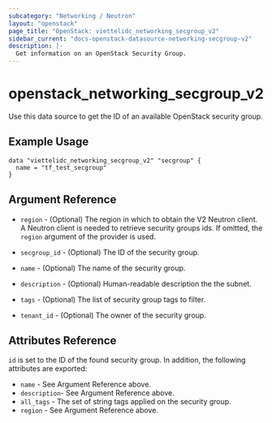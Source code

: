 ```yaml
---
subcategory: "Networking / Neutron"
layout: "openstack"
page_title: "OpenStack: viettelidc_networking_secgroup_v2"
sidebar_current: "docs-openstack-datasource-networking-secgroup-v2"
description: |-
  Get information on an OpenStack Security Group.
---
```


# openstack\_networking\_secgroup\_v2

Use this data source to get the ID of an available OpenStack security group.

## Example Usage

```hcl
data "viettelidc_networking_secgroup_v2" "secgroup" {
  name = "tf_test_secgroup"
}
```

## Argument Reference

* `region` - (Optional) The region in which to obtain the V2 Neutron client.
  A Neutron client is needed to retrieve security groups ids. If omitted, the
  `region` argument of the provider is used.

* `secgroup_id` - (Optional) The ID of the security group.

* `name` - (Optional) The name of the security group.

* `description` - (Optional) Human-readable description the the subnet.

* `tags` - (Optional) The list of security group tags to filter.

* `tenant_id` - (Optional) The owner of the security group.

## Attributes Reference

`id` is set to the ID of the found security group. In addition, the following
attributes are exported:

* `name` - See Argument Reference above.
* `description`- See Argument Reference above.
* `all_tags` - The set of string tags applied on the security group.
* `region` - See Argument Reference above.
